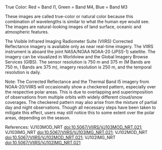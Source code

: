 True Color: Red = Band I1, Green = Band M4, Blue = Band M3

These images are called true-color or natural color because this combination of wavelengths is similar to what the human eye would see. The images are natural-looking images of land surface, oceanic and atmospheric features.

The Visible Infrared Imaging Radiometer Suite (VIIRS) Corrected Reflectance imagery is available only as near real-time imagery. The VIIRS instrument is aboard the joint NASA/NOAA NOAA-20 (JPSS-1) satellite. The imagery can be visualized in Worldview and the Global Imagery Browse Services (GIBS). The sensor resolution is 750 m and 375 m (M Bands are 750 m, I Bands are 375 m), imagery resolution is 250 m, and the temporal resolution is daily.

Note: The Corrected Reflectance and the Thermal Band I5 imagery from NOAA-20/VIIRS will occasionally show a checkered pattern, especially over the respective polar areas. This is due to overlapping and superimposition of observations from multiple orbits with widely different cloud/snow coverages. The checkered pattern may also arise from the mixture of partial day and night observations. Though all necessary steps have been taken to mitigate this effect, users may still notice this to some extent over the polar areas, depending on the season.

References: VJ103MOD_NRT [doi:10.5067/VIIRS/VJ103MOD_NRT.021](https://doi.org/10.5067/VIIRS/VJ103MOD_NRT.021); VJ103IMG_NRT [doi:10.5067/VIIRS/VJ103IMG_NRT.021](https://doi.org/10.5067/VIIRS/VJ103IMG_NRT.021);
VJ102MOD_NRT [doi:10.5067/VIIRS/VJ102MOD_NRT.021](https://doi.org/10.5067/VIIRS/VJ102MOD_NRT.021); VJ102IMG_NRT [doi:10.5067/VIIRS/VJ102IMG_NRT.021](https://doi.org/10.5067/VIIRS/VJ102IMG_NRT.021)